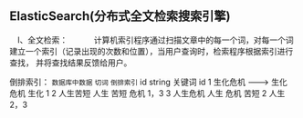 ## ElasticSearch(分布式全文检索搜索引擎)
&emsp;Ⅰ、全文检索：
&emsp;&emsp;&emsp;计算机索引程序通过扫描文章中的每一个词，对每一个词建立一个索引（记录出现的次数和位置），当用户查询时，检索程序根据索引进行查找，
并将查找结果反馈给用户。

倒排索引：        `数据库中数据`                   `切词`                  `倒排索引`
               id       string                                         关键词    id
               1        生化危机    --->       生化  危机                生化      1
               2        人生苦短               人生  苦短                危机      1，3
               3        人生危机               人生  危机                苦短      2
                                                                        人生      2，3
                                                                        
                                                                        
